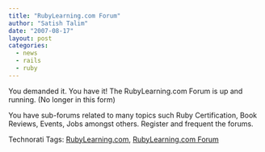 ```yaml
---
title: "RubyLearning.com Forum"
author: "Satish Talim"
date: "2007-08-17"
layout: post
categories:
  - news
  - rails
  - ruby
---
```

You demanded it. You have it! The RubyLearning.com
Forum is up and running. (No longer in this form)

You have sub-forums related to many topics such Ruby Certification, Book
Reviews, Events, Jobs amongst others. Register and frequent the forums.

Technorati Tags:
[RubyLearning.com](http://technorati.com/tag/RubyLearning.com),
[RubyLearning.com
Forum](http://technorati.com/tag/RubyLearning.com+Forum)
